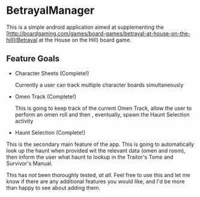 # BetrayalManager

This is a simple android application aimed at supplementing the 
[http://boardgaming.com/games/board-games/betrayal-at-house-on-the-hill](Betrayal at the House on the Hill) 
board game. 

## Feature Goals
- Character Sheets (Complete!)
  
  Currently a user can track multiple character boards simultaneously
  
- Omen Track (Complete!)

  This is going to keep track of the current Omen Track, allow the user to perform an omen roll and then
  , eventually, spawn the Haunt Selection activity
   
- Haunt Selection (Complete!)
 
 This is the secondary main feature of the app. This is going to automatically look up the haunt when provided wit
 the relevant data (omen and room), then inform the user what haunt to lookup in the Traitor's Tome and Survivor's Manual.

This has *not* been thoroughly tested, *at all.* Feel free to use this and let me know if there are any additional features you would like, and I'd be more than happy to see about adding them.